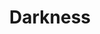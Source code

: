---
title: "Darkness"

domain:
  grantedPower: |
    Free Blind-Fight feat.
  spells: |
     1. {% spell_link obscuring-mist %}<sup>1</sup>
     1. {% spell_link blindness-deafness %}
     1. {% spell_link blacklight %}<sup>1</sup>
     1. {% spell_link armor-of-darkness %}
     1. {% spell_link summon-monster-v %}<sup>1</sup>
     1. {% spell_link prying-eyes %}
     1. {% spell_link nightmare %}
     1. {% spell_link power-word-blind %}
     1. {% spell_link power-word-kill %}
  notes: |
    <sup>1</sup>Only summons 1d3 shadows
---